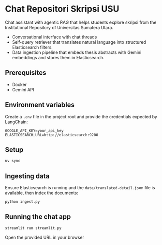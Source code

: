 # Chat Repositori Skripsi USU

Chat assistant with agentic RAG that helps students explore skripsi from the Institutional Repository of Universitas Sumatera Utara.

- Conversational interface with chat threads
- Self-query retriever that translates natural language into structured Elasticsearch filters.
- Data ingestion pipeline that embeds thesis abstracts with Gemini embeddings and stores them in Elasticsearch.

## Prerequisites

- Docker
- Gemini API

## Environment variables

Create a `.env` file in the project root and provide the credentials expected by LangChain:

```
GOOGLE_API_KEY=your_api_key
ELASTICSEARCH_URL=http://elasticsearch:9200
```

## Setup
```bash
uv sync
```

## Ingesting data

Ensure Elasticsearch is running and the `data/translated-detail.json` file is available, then index the documents:

```bash
python ingest.py
```

## Running the chat app

```bash
streamlit run streamlit.py
```

Open the provided URL in your browser
